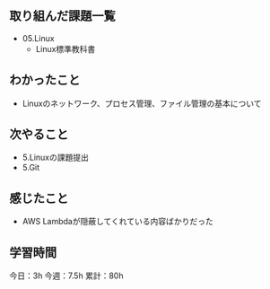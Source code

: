 ## 取り組んだ課題一覧

- 05.Linux
  - Linux標準教科書 


## わかったこと
- Linuxのネットワーク、プロセス管理、ファイル管理の基本について

## 次やること
- 5.Linuxの課題提出
- 5.Git

## 感じたこと
- AWS Lambdaが隠蔽してくれている内容ばかりだった
## 学習時間

今日：3h
今週：7.5h
累計：80h

